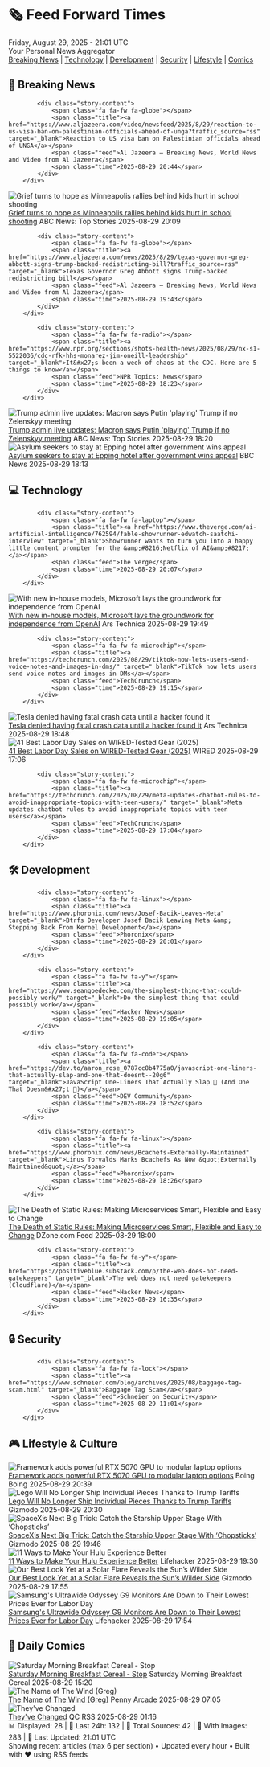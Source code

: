 <!-- Processing 54 RSS feeds at 2025-08-29 21:01:35 UTC -->
<!-- Processing: XKCD -->
<!-- Processing: Saturday Morning Breakfast Cereal -->
<!-- Processing: Penny Arcade -->
<!-- Processing: Garfield -->
<!-- Processing: Dilbert -->
<!-- Processing: Cyanide & Happiness -->
<!-- Processing: Girl Genius -->
<!-- Processing: Dinosaur Comics -->
<!-- Processing: CNN Top Stories -->
<!-- Processing: CNN Breaking News -->
<!-- Processing: BBC World News -->
<!-- Processing: Al Jazeera Breaking News -->
<!-- Processing: Associated Press Breaking -->
<!-- Processing: ABC News Breaking -->
<!-- Processing: Guardian World News -->
<!-- Processing: TechCrunch -->
<!-- Processing: The Verge -->
<!-- Processing: O'Reilly Radar -->
<!-- Processing: WIRED -->
<!-- Processing: Hacker News -->
<!-- Processing: StackOverflow Blog -->
<!-- Processing: Phoronix Linux News -->
<!-- Processing: It's FOSS -->
<!-- Processing: OMG! Ubuntu -->
<!-- Processing: DistroWatch -->
<!-- Processing: InfoQ -->
<!-- Processing: Martin Fowler -->
<!-- Processing: The Pragmatic Engineer -->
<!-- Processing: Gizmodo -->
<!-- Processing: Boing Boing -->
<!-- Processing: Krebs on Security -->
<!-- Processing: Schneier on Security -->
<!-- Generated 9 new posts out of 32 feeds processed -->
<div class="newspaper-header">
    <h1 class="newspaper-title">🗞️ Feed Forward Times</h1>
    <div class="newspaper-date">Friday, August 29, 2025 - 21:01 UTC</div>
    <div class="newspaper-subtitle">Your Personal News Aggregator</div>
</div>

<div class="newspaper-nav">
    <a href="#breaking">Breaking News</a> |
    <a href="#tech">Technology</a> |
    <a href="#dev">Development</a> |
    <a href="#security">Security</a> |
    <a href="#lifestyle">Lifestyle</a> |
    <a href="#webcomics">Comics</a>
</div>

<div class="news-section breaking-news" id="breaking">
<h2 class="section-header">🚨 Breaking News</h2>
<div class="stories-container">
<div class="story">
            
            <div class="story-content">
                <span class="fa fa-fw fa-globe"></span>
                <span class="title"><a href="https://www.aljazeera.com/video/newsfeed/2025/8/29/reaction-to-us-visa-ban-on-palestinian-officials-ahead-of-unga?traffic_source=rss" target="_blank">Reaction to US visa ban on Palestinian officials ahead of UNGA</a></span>
                <span class="feed">Al Jazeera – Breaking News, World News and Video from Al Jazeera</span>
                <span class="time">2025-08-29 20:44</span>
            </div>
        </div>
<div class="story">
            <img src="https://s.abcnews.com/images/US/Hospital-Vigil-2-ht-gmh-250829_1756485687440_hpMain_4x3t_384.jpg" alt="Grief turns to hope as Minneapolis rallies behind kids hurt in school shooting" class="story-image" loading="lazy" onerror="this.style.display='none'">
            <div class="story-content">
                <span class="fa fa-fw fa-tv"></span>
                <span class="title"><a href="https://abcnews.go.com/US/grief-turns-hope-minneapolis-rallies-kids-hurt-school/story?id=125091070" target="_blank">Grief turns to hope as Minneapolis rallies behind kids hurt in school shooting</a></span>
                <span class="feed">ABC News: Top Stories</span>
                <span class="time">2025-08-29 20:09</span>
            </div>
        </div>
<div class="story">
            
            <div class="story-content">
                <span class="fa fa-fw fa-globe"></span>
                <span class="title"><a href="https://www.aljazeera.com/news/2025/8/29/texas-governor-greg-abbott-signs-trump-backed-redistricting-bill?traffic_source=rss" target="_blank">Texas Governor Greg Abbott signs Trump-backed redistricting bill</a></span>
                <span class="feed">Al Jazeera – Breaking News, World News and Video from Al Jazeera</span>
                <span class="time">2025-08-29 19:43</span>
            </div>
        </div>
<div class="story">
            
            <div class="story-content">
                <span class="fa fa-fw fa-radio"></span>
                <span class="title"><a href="https://www.npr.org/sections/shots-health-news/2025/08/29/nx-s1-5522036/cdc-rfk-hhs-monarez-jim-oneill-leadership" target="_blank">It&#x27;s been a week of chaos at the CDC. Here are 5 things to know</a></span>
                <span class="feed">NPR Topics: News</span>
                <span class="time">2025-08-29 18:23</span>
            </div>
        </div>
<div class="story">
            <img src="https://s.abcnews.com/images/US/EmmanuelMacron-4-ap-gmh-250829_1756485348015_hpMain_4x3t_384.jpg" alt="Trump admin live updates: Macron says Putin &#x27;playing&#x27; Trump if no Zelenskyy meeting" class="story-image" loading="lazy" onerror="this.style.display='none'">
            <div class="story-content">
                <span class="fa fa-fw fa-tv"></span>
                <span class="title"><a href="https://abcnews.go.com/Politics/live-updates/trump-admin-live-updates/?id=124929306" target="_blank">Trump admin live updates: Macron says Putin &#x27;playing&#x27; Trump if no Zelenskyy meeting</a></span>
                <span class="feed">ABC News: Top Stories</span>
                <span class="time">2025-08-29 18:20</span>
            </div>
        </div>
<div class="story">
            <img src="https://ichef.bbci.co.uk/ace/standard/240/cpsprodpb/f846/live/00c15370-84cc-11f0-9a8e-b57ad0129150.jpg" alt="Asylum seekers to stay at Epping hotel after government wins appeal" class="story-image" loading="lazy" onerror="this.style.display='none'">
            <div class="story-content">
                <span class="fa fa-fw fa-flag"></span>
                <span class="title"><a href="https://www.bbc.com/news/articles/c8e1zd98k9no?at_medium=RSS&at_campaign=rss" target="_blank">Asylum seekers to stay at Epping hotel after government wins appeal</a></span>
                <span class="feed">BBC News</span>
                <span class="time">2025-08-29 18:13</span>
            </div>
        </div>
</div>
</div>
<div class="news-section tech-news" id="tech">
<h2 class="section-header">💻 Technology</h2>
<div class="stories-container">
<div class="story">
            
            <div class="story-content">
                <span class="fa fa-fw fa-laptop"></span>
                <span class="title"><a href="https://www.theverge.com/ai-artificial-intelligence/762594/fable-showrunner-edwatch-saatchi-interview" target="_blank">Showrunner wants to turn you into a happy little content prompter for the &amp;#8216;Netflix of AI&amp;#8217;</a></span>
                <span class="feed">The Verge</span>
                <span class="time">2025-08-29 20:07</span>
            </div>
        </div>
<div class="story">
            <img src="https://cdn.arstechnica.net/wp-content/uploads/2023/11/copilot_logo3-500x500.jpg" alt="With new in-house models, Microsoft lays the groundwork for independence from OpenAI" class="story-image" loading="lazy" onerror="this.style.display='none'">
            <div class="story-content">
                <span class="fa fa-fw fa-cog"></span>
                <span class="title"><a href="https://arstechnica.com/ai/2025/08/with-new-in-house-models-microsoft-lays-the-groundwork-for-independence-from-openai/" target="_blank">With new in-house models, Microsoft lays the groundwork for independence from OpenAI</a></span>
                <span class="feed">Ars Technica</span>
                <span class="time">2025-08-29 19:49</span>
            </div>
        </div>
<div class="story">
            
            <div class="story-content">
                <span class="fa fa-fw fa-microchip"></span>
                <span class="title"><a href="https://techcrunch.com/2025/08/29/tiktok-now-lets-users-send-voice-notes-and-images-in-dms/" target="_blank">TikTok now lets users send voice notes and images in DMs</a></span>
                <span class="feed">TechCrunch</span>
                <span class="time">2025-08-29 19:15</span>
            </div>
        </div>
<div class="story">
            <img src="https://cdn.arstechnica.net/wp-content/uploads/2020/06/haX0r-500x500.jpg" alt="Tesla denied having fatal crash data until a hacker found it" class="story-image" loading="lazy" onerror="this.style.display='none'">
            <div class="story-content">
                <span class="fa fa-fw fa-cog"></span>
                <span class="title"><a href="https://arstechnica.com/cars/2025/08/how-a-hacker-helped-win-a-wrongful-death-lawsuit-against-tesla/" target="_blank">Tesla denied having fatal crash data until a hacker found it</a></span>
                <span class="feed">Ars Technica</span>
                <span class="time">2025-08-29 18:48</span>
            </div>
        </div>
<div class="story">
            <img src="https://media.wired.com/photos/68b1dd3b9bb6bcd03e004618/master/pass/The%20Best%20Labor%20Day%20Deals%20and%20Sales.png" alt="41 Best Labor Day Sales on WIRED-Tested Gear (2025)" class="story-image" loading="lazy" onerror="this.style.display='none'">
            <div class="story-content">
                <span class="fa fa-fw fa-bolt"></span>
                <span class="title"><a href="https://www.wired.com/story/best-labor-day-sales-deals-2025-1/" target="_blank">41 Best Labor Day Sales on WIRED-Tested Gear (2025)</a></span>
                <span class="feed">WIRED</span>
                <span class="time">2025-08-29 17:06</span>
            </div>
        </div>
<div class="story">
            
            <div class="story-content">
                <span class="fa fa-fw fa-microchip"></span>
                <span class="title"><a href="https://techcrunch.com/2025/08/29/meta-updates-chatbot-rules-to-avoid-inappropriate-topics-with-teen-users/" target="_blank">Meta updates chatbot rules to avoid inappropriate topics with teen users</a></span>
                <span class="feed">TechCrunch</span>
                <span class="time">2025-08-29 17:04</span>
            </div>
        </div>
</div>
</div>
<div class="news-section dev-news" id="dev">
<h2 class="section-header">🛠️ Development</h2>
<div class="stories-container">
<div class="story">
            
            <div class="story-content">
                <span class="fa fa-fw fa-linux"></span>
                <span class="title"><a href="https://www.phoronix.com/news/Josef-Bacik-Leaves-Meta" target="_blank">Btrfs Developer Josef Bacik Leaving Meta &amp; Stepping Back From Kernel Development</a></span>
                <span class="feed">Phoronix</span>
                <span class="time">2025-08-29 20:01</span>
            </div>
        </div>
<div class="story">
            
            <div class="story-content">
                <span class="fa fa-fw fa-y"></span>
                <span class="title"><a href="https://www.seangoedecke.com/the-simplest-thing-that-could-possibly-work/" target="_blank">Do the simplest thing that could possibly work</a></span>
                <span class="feed">Hacker News</span>
                <span class="time">2025-08-29 19:05</span>
            </div>
        </div>
<div class="story">
            
            <div class="story-content">
                <span class="fa fa-fw fa-code"></span>
                <span class="title"><a href="https://dev.to/aaron_rose_0787cc8b4775a0/javascript-one-liners-that-actually-slap-and-one-that-doesnt--20g6" target="_blank">JavaScript One-Liners That Actually Slap 🚀 (And One That Doesn&#x27;t 👀)</a></span>
                <span class="feed">DEV Community</span>
                <span class="time">2025-08-29 18:52</span>
            </div>
        </div>
<div class="story">
            
            <div class="story-content">
                <span class="fa fa-fw fa-linux"></span>
                <span class="title"><a href="https://www.phoronix.com/news/Bcachefs-Externally-Maintained" target="_blank">Linus Torvalds Marks Bcachefs As Now &quot;Externally Maintained&quot;</a></span>
                <span class="feed">Phoronix</span>
                <span class="time">2025-08-29 18:26</span>
            </div>
        </div>
<div class="story">
            <img src="https://dz2cdn1.dzone.com/thumbnail?fid=18586288&w=600" alt="The Death of Static Rules: Making Microservices Smart, Flexible and Easy to Change" class="story-image" loading="lazy" onerror="this.style.display='none'">
            <div class="story-content">
                <span class="fa fa-fw fa-newspaper"></span>
                <span class="title"><a href="https://dzone.com/articles/the-death-of-static-rules-making-microservices-sma" target="_blank">The Death of Static Rules: Making Microservices Smart, Flexible and Easy to Change</a></span>
                <span class="feed">DZone.com Feed</span>
                <span class="time">2025-08-29 18:00</span>
            </div>
        </div>
<div class="story">
            
            <div class="story-content">
                <span class="fa fa-fw fa-y"></span>
                <span class="title"><a href="https://positiveblue.substack.com/p/the-web-does-not-need-gatekeepers" target="_blank">The web does not need gatekeepers (Cloudflare)</a></span>
                <span class="feed">Hacker News</span>
                <span class="time">2025-08-29 16:35</span>
            </div>
        </div>
</div>
</div>
<div class="news-section security-news" id="security">
<h2 class="section-header">🔒 Security</h2>
<div class="stories-container">
<div class="story">
            
            <div class="story-content">
                <span class="fa fa-fw fa-lock"></span>
                <span class="title"><a href="https://www.schneier.com/blog/archives/2025/08/baggage-tag-scam.html" target="_blank">Baggage Tag Scam</a></span>
                <span class="feed">Schneier on Security</span>
                <span class="time">2025-08-29 11:01</span>
            </div>
        </div>
</div>
</div>
<div class="news-section lifestyle-news" id="lifestyle">
<h2 class="section-header">🎮 Lifestyle & Culture</h2>
<div class="stories-container">
<div class="story">
            <img src="https://i0.wp.com/boingboing.net/wp-content/uploads/2025/08/Image-Framework.jpg?fit=1080%2C788&amp;quality=60&amp;ssl=1" alt="Framework adds powerful RTX 5070 GPU to modular laptop options" class="story-image" loading="lazy" onerror="this.style.display='none'">
            <div class="story-content">
                <span class="fa fa-fw fa-arrow-right"></span>
                <span class="title"><a href="https://boingboing.net/2025/08/29/framework-adds-powerful-rtx-5070-gpu-to-modular-laptop-options.html" target="_blank">Framework adds powerful RTX 5070 GPU to modular laptop options</a></span>
                <span class="feed">Boing Boing</span>
                <span class="time">2025-08-29 20:39</span>
            </div>
        </div>
<div class="story">
            <img src="https://gizmodo.com/app/uploads/2025/08/Lego-Legos.jpg" alt="Lego Will No Longer Ship Individual Pieces Thanks to Trump Tariffs" class="story-image" loading="lazy" onerror="this.style.display='none'">
            <div class="story-content">
                <span class="fa fa-fw fa-computer"></span>
                <span class="title"><a href="https://gizmodo.com/lego-will-no-longer-ship-individual-pieces-thanks-to-trump-tariffs-2000650637" target="_blank">Lego Will No Longer Ship Individual Pieces Thanks to Trump Tariffs</a></span>
                <span class="feed">Gizmodo</span>
                <span class="time">2025-08-29 20:30</span>
            </div>
        </div>
<div class="story">
            <img src="https://gizmodo.com/app/uploads/2025/08/Mechazilla.jpg" alt="SpaceX’s Next Big Trick: Catch the Starship Upper Stage With ‘Chopsticks’" class="story-image" loading="lazy" onerror="this.style.display='none'">
            <div class="story-content">
                <span class="fa fa-fw fa-computer"></span>
                <span class="title"><a href="https://gizmodo.com/spacexs-next-big-trick-catch-the-starship-upper-stage-with-chopsticks-2000650708" target="_blank">SpaceX’s Next Big Trick: Catch the Starship Upper Stage With ‘Chopsticks’</a></span>
                <span class="feed">Gizmodo</span>
                <span class="time">2025-08-29 19:46</span>
            </div>
        </div>
<div class="story">
            <img src="https://lifehacker.com/imagery/articles/01K3VCJTRFEPNV6NV86N9EFBGJ/hero-image.jpg" alt="11 Ways to Make Your Hulu Experience Better" class="story-image" loading="lazy" onerror="this.style.display='none'">
            <div class="story-content">
                <span class="fa fa-fw fa-life-ring"></span>
                <span class="title"><a href="https://lifehacker.com/entertainment/ways-to-make-hulu-better?utm_medium=RSS" target="_blank">11 Ways to Make Your Hulu Experience Better</a></span>
                <span class="feed">Lifehacker</span>
                <span class="time">2025-08-29 19:30</span>
            </div>
        </div>
<div class="story">
            <img src="https://gizmodo.com/app/uploads/2025/08/inouye-solar-flare-250829-x-class-main.jpg" alt="Our Best Look Yet at a Solar Flare Reveals the Sun’s Wilder Side" class="story-image" loading="lazy" onerror="this.style.display='none'">
            <div class="story-content">
                <span class="fa fa-fw fa-computer"></span>
                <span class="title"><a href="https://gizmodo.com/our-best-look-yet-a-solar-flare-reveals-the-suns-wilder-side-2000650618" target="_blank">Our Best Look Yet at a Solar Flare Reveals the Sun’s Wilder Side</a></span>
                <span class="feed">Gizmodo</span>
                <span class="time">2025-08-29 17:55</span>
            </div>
        </div>
<div class="story">
            <img src="https://lifehacker.com/imagery/articles/01K3VE4EJ8595C7Z245310NGNM/hero-image.png" alt="Samsung&#x27;s Ultrawide Odyssey G9 Monitors Are Down to Their Lowest Prices Ever for Labor Day" class="story-image" loading="lazy" onerror="this.style.display='none'">
            <div class="story-content">
                <span class="fa fa-fw fa-life-ring"></span>
                <span class="title"><a href="https://lifehacker.com/tech/samsung-ultrawide-odyssey-g9-monitors-labor-day-sales-2025?utm_medium=RSS" target="_blank">Samsung&#x27;s Ultrawide Odyssey G9 Monitors Are Down to Their Lowest Prices Ever for Labor Day</a></span>
                <span class="feed">Lifehacker</span>
                <span class="time">2025-08-29 17:54</span>
            </div>
        </div>
</div>
</div>
<div class="news-section webcomics-section" id="webcomics">
<h2 class="section-header">🎨 Daily Comics</h2>
<div class="stories-container">
<div class="story">
            <img src="https://www.smbc-comics.com/comics/1756237014-20250829.png" alt="Saturday Morning Breakfast Cereal - Stop" class="story-image" loading="lazy" onerror="this.style.display='none'">
            <div class="story-content">
                <span class="fa fa-fw fa-smile"></span>
                <span class="title"><a href="https://www.smbc-comics.com/comic/stop-3" target="_blank">Saturday Morning Breakfast Cereal - Stop</a></span>
                <span class="feed">Saturday Morning Breakfast Cereal</span>
                <span class="time">2025-08-29 15:20</span>
            </div>
        </div>
<div class="story">
            <img src="https://assets.penny-arcade.com/news/pax3.SbZkXH4P.png" alt="The Name of The Wind (Greg)" class="story-image" loading="lazy" onerror="this.style.display='none'">
            <div class="story-content">
                <span class="fa fa-fw fa-gamepad"></span>
                <span class="title"><a href="https://www.penny-arcade.com/news/post/2025/08/29/the-name-of-the-wind-greg" target="_blank">The Name of The Wind (Greg)</a></span>
                <span class="feed">Penny Arcade</span>
                <span class="time">2025-08-29 07:05</span>
            </div>
        </div>
<div class="story">
            <img src="http://www.questionablecontent.net/comics/5646.png" alt="They&#x27;ve Changed" class="story-image" loading="lazy" onerror="this.style.display='none'">
            <div class="story-content">
                <span class="fa fa-fw fa-music"></span>
                <span class="title"><a href="http://questionablecontent.net/view.php?comic=5646" target="_blank">They&#x27;ve Changed</a></span>
                <span class="feed">QC RSS</span>
                <span class="time">2025-08-29 01:16</span>
            </div>
        </div>
</div>
</div>

<div class="newspaper-footer">
    <div class="stats">
        📊 Displayed: 28 | 📅 Last 24h: 132 | 📡 Total Sources: 42 | 📸 With Images: 283 |
        🔄 Last Updated: 21:01 UTC
    </div>
    <div class="footer-note">
        Showing recent articles (max 6 per section) • Updated every hour • Built with ❤️ using RSS feeds
    </div>
</div>

